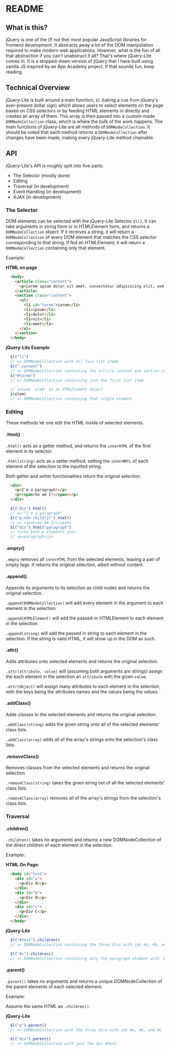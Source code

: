 # README

## What is this?

jQuery is one of the (if not the) most popular JavaScript libraries for frontend development. It abstracts away a lot of the DOM manipulation required to make modern web applications. However, what is the fun of all that abstraction if you can't unabstract it all? That's where jQuery-Lite comes in. It is a stripped-down version of jQuery that I have built using vanilla JS inspired by an App Academy project. If that sounds fun, keep reading.

## Technical Overview

jQuery-Lite is built around a main function, `$l` (taking a cue from jQuery's ever-present dollar sign) which allows users to select elements on the page based on CSS selectors or by feeding HTML elements in directly and creates an array of them. This array is then passed into a custom-made `DOMNodeCollection` class, which is where the bulk of the work happens. The main functions of jQuery-Lite are all methods of `DOMNodeCollection`. It should be noted that each method returns a `DOMNodeCollection` after changes have been made, making every jQuery-Lite method chainable.

## API

jQuery-Lite's API is roughly split into five parts:
  - The Selector (mostly done)
  - Editing
  - Traversal (in development)
  - Event Handling (in development)
  - AJAX (in development)

### The Selector

DOM elements can be selected with the jQuery-Lite Selector `$l()`. It can take arguments in string form or in HTMLElement form, and returns a `DOMNodeCollection` object.
If it receives a string, it will return a `DOMNodeCollection` of every DOM element that matches the CSS selector corresponding to that string. If fed an HTMLElement, it will return a `DOMNodeCollection` containing only that element.

Example:

**HTML on page**
```html
  <body>
    <article class="content">
      <p>Lorem ipsum dolor sit amet, consectetur adipisicing elit, sed do eiusmod tempor incididunt ut labore et dolore magna aliqua.</p>
    </article>
    <section class="content">
      <ul>
        <li id="lorem">Lorem</li>
        <li>ipsum</li>
        <li>dolor</li>
        <li>sit</li>
        <li>amet</li>
      </ul>
    </section>
  </body>
```

**jQuery-Lite Example**
```javascript
  $l("li")
  // => DOMNodeCollection with all five list items
  $l(".content")
  // => DOMNodeCollection containing the article.content and section.content elements
  $("#lorem")
  // => DOMNodeCollection containing just the first list item

  // assume 'elem' is an HTMLElement object
  $(elem)
  // => DOMNodeCollection containing that single element
```

### Editing
These methods let one edit the HTML inside of selected elements.

#### .html()
`.html()` acts as a getter method, and returns the `innerHTML` of the first element in its selector.


`.html(string)` acts as a setter method, setting the `innerHMTL` of each element of the selection to the inputted string.

Both getter and setter functionalities return the original selection.

```html
  <div>
    <p>I'm a paragraph!</p>
    <p><span>So am I!</span></p>
  </div>
```

```javascript
  $l("div").html()
  // => "I'm a paragraph"
  $l("p:nth-child(2)").html()
  // => <span>So am I!</span>
  $l("div").html("paragraph")
  // turns both p elements into
  // <p>paragraph</p>

```

#### .empty()
`.empty` removes all `innerHTML` from the selected elements, leaving a pair of empty tags. It returns the original selection, albeit without content.

#### .append()
Appends its arguments to its selection as child nodes and returns the original selection.

`.append(DOMNodeCollection)` will add every element in the argument to each element in the selection.

`.append(HTMLElement)` will add the passed-in HTMLElement to each element in the selection.

`.append(string)` will add the passed in string to each element in the selection. If the string is valid HTML, it will show up in the DOM as such.

#### .attr()
Adds attributes onto selected elements and returns the original selection.

`.attr(attribute, value)` will (assuming both arguments are strings) assign the each element in the selection an `attribute` with the given `value`.

`.attr(Object)` will assign many attributes to each element in the selection, with the keys being the attributes names and the values being the values.

#### .addClass()
Adds classes to the selected elements and returns the original selection.

`.addClass(string)` adds the given string onto all of the selected elements' class lists.

`.addClass(array)` adds all of the array's strings onto the selection's class lists.

#### .removeClass()
Removes classes from the selected elements and returns the original selection.

`.removeClass(string)` takes the given string out of all the selected elements' class lists.

`.removeClass(array)` removes all of the array's strings from the selection's class lists.

### Traversal

#### .children()
`.children()` takes no arguments and returns a new DOMNodeCollection of the direct children of each element in the selection.

Example:

**HTML On Page:**

```html
  <body id="test">
    <div id="a">
      <p>Div A</p>
    </div>
    <div id="b">
      <p>Div B</p>
    </div>
    <div id="c">
      <p>Div C</p>
    </div>
  </body>
```

**jQuery-Lite**
```javascript
  $l("#test").children()
  // => DOMNodeCollection containing the three divs with ids #a, #b, and #c

  $l("#c").children()
  // => DOMNodeCollection containing only the paragraph element with 'Div C' written in it
```

#### .parent()
`.parent()` takes no arguments and returns a unique DOMNodeCollection of the parent elements of each selected element.

Example:

Assume the same HTML as `.children()`.

**jQuery-Lite**
```javascript
  $l("p").parent()
  // => DOMNodeCollection with the three divs with ids #a, #b, and #c

  $l("div").parent()
  // => DOMNodeCollection with just the div #test
```

